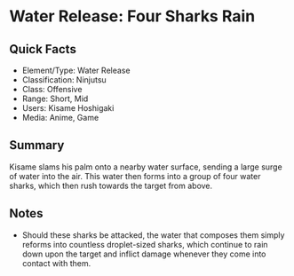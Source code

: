 # Water Release: Four Sharks Rain

## Quick Facts
- Element/Type: Water Release
- Classification: Ninjutsu
- Class: Offensive
- Range: Short, Mid
- Users: Kisame Hoshigaki
- Media: Anime, Game

## Summary
Kisame slams his palm onto a nearby water surface, sending a large surge of water into the air. This water then forms into a group of four water sharks, which then rush towards the target from above.

## Notes
- Should these sharks be attacked, the water that composes them simply reforms into countless droplet-sized sharks, which continue to rain down upon the target and inflict damage whenever they come into contact with them.
